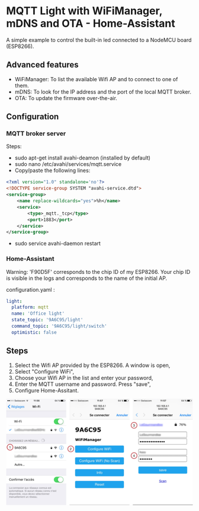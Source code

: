 # MQTT Light with WiFiManager, mDNS and OTA - Home-Assistant
A simple example to control the built-in led connected to a NodeMCU board (ESP8266).

## Advanced features
- WiFiManager: To list the available Wifi AP and to connect to one of them.
- mDNS:        To look for the IP address and the port of the local MQTT broker.
- OTA:         To update the firmware over-the-air.

## Configuration
### MQTT broker server
Steps:
- sudo apt-get install avahi-deamon (installed by default)
- sudo nano /etc/avahi/services/mqtt.service
- Copy/paste the following lines:
```xml
<?xml version="1.0" standalone='no'?>
<!DOCTYPE service-group SYSTEM "avahi-service.dtd">
<service-group>
    <name replace-wildcards="yes">%h</name>
    <service>
        <type>_mqtt._tcp</type>
        <port>1883</port>
    </service>
</service-group>
```
- sudo service avahi-daemon restart

### Home-Assistant
Warning: 'F90D5F' corresponds to the chip ID of my ESP8266.
Your chip ID is visible in the logs and corresponds to the name of the initial AP.

configuration.yaml :
```yaml
light:
  platform: mqtt
  name: 'Office light'
  state_topic: '9A6C95/light'
  command_topic: '9A6C95/light/switch'
  optimistic: false
```

## Steps
1. Select the Wifi AP provided by the ESP8266. A window is open,
2. Select "Configure WiFi",
3. Choose your Wifi AP in the list and enter your password,
4. Enter the MQTT username and password. Press "save",
5. Configure Home-Assitant.

![Schematic](Schematic.jpg)

